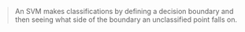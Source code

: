 > An SVM makes classifications by defining a decision boundary and then seeing what side of the boundary an unclassified point falls on.

